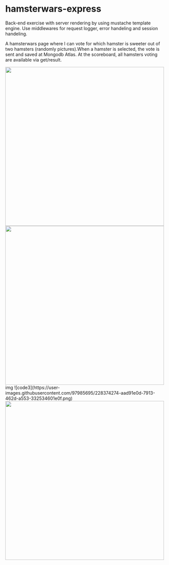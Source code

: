 # hamsterwars-express
Back-end exercise with server rendering by using mustache template engine. Use middlewares for request logger, error handeling and session handeling.

A hamsterwars page where I can vote for which hamster is sweeter out of two hamsters (randomly pictures).When a hamster is selected, the vote is sent and saved at Mongodb Atlas. At the scoreboard, all hamsters voting are available via get/result.

<img width = "500" src="https://user-images.githubusercontent.com/97985695/228371569-8c85be79-e1ce-43ed-a6c3-88897df89e43.png">
<img src="https://user-images.githubusercontent.com/97985695/228373487-51e09136-688a-4e13-8f56-02cd2e4a5aca.png" width = "500">
 img
![code3](https://user-images.githubusercontent.com/97985695/228374274-aad91e0d-7913-462d-a553-332534601e0f.png)
<img src="https://user-images.githubusercontent.com/97985695/228374274-aad91e0d-7913-462d-a553-332534601e0f.png" width = "500">
